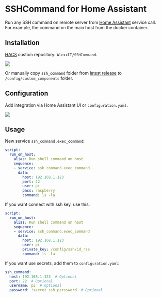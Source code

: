 # SSHCommand for Home Assistant

Run any SSH command on remote server from [Home Assistant](https://www.home-assistant.io/) service call. For example, the command on the main host from the docker container.

## Installation

[HACS](https://hacs.xyz/) custom repository: `AlexxIT/SSHCommand`.

[![](https://my.home-assistant.io/badges/hacs_repository.svg)](https://my.home-assistant.io/redirect/hacs_repository/?owner=AlexxIT&repository=SSHCommand&category=Integration)

Or manually copy `ssh_command` folder from [latest release](https://github.com/AlexxIT/SSHCommand/releases/latest) to `/config/custom_components` folder.

## Configuration

Add integration via Home Assistant UI or `configuration.yaml`.

[![](https://my.home-assistant.io/badges/config_flow_start.svg)](https://my.home-assistant.io/redirect/config_flow_start/?domain=ssh_command)

## Usage

New service `ssh_command.exec_command`:

```yaml
script:
  run_on_host:
    alias: Run shell command on host
    sequence:
    - service: ssh_command.exec_command
      data:
        host: 192.168.1.123
        port: 22
        user: pi
        pass: raspberry
        command: ls -la
```

If you want connect with ssh key, use this:

```yaml
script:
  run_on_host:
    alias: Run shell command on host
    sequence:
    - service: ssh_command.exec_command
      data:
        host: 192.168.1.123
        user: pi
        private_key: /config/ssh/id_rsa
        command: ls -la
```

If you want use secrets, add them to `configuration.yaml`:

```yaml
ssh_command:
  host: 192.168.1.123  # Optional
  port: 22  # Optional
  username: pi  # Optional
  password: !secret ssh_parssword  # Optional
```
